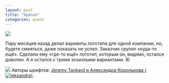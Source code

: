 ```yaml
---
layout: post
title: "Xpanse"
categories: event
---
```

![](https://ic.pics.livejournal.com/quillcraft/13449910/303840/303840_original.png)

Пару месяцев назад делал варианты логотипа для одной компании, но, будете смеяться, даже показать не успел. Заказчик срулил «куда-то ещё». Сделали ему «где-то ещё» логотип, которым он, видимо, остался доволен. А я остался с тремя эскизными вариантами. 8)

![](https://ic.pics.livejournal.com/quillcraft/13449910/303960/303960_original.png)
Авторы шрифтов: [Jeremy Tankard и Александра Королькова (![leksandra]())](https://typography.net/).
